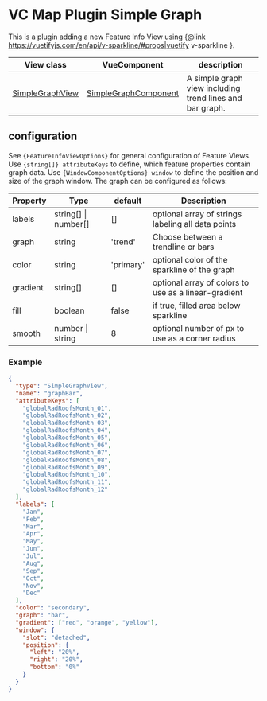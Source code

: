 # VC Map Plugin Simple Graph

This is a plugin adding a new Feature Info View using {@link https://vuetifyjs.com/en/api/v-sparkline/#props|vuetify v-sparkline }.

| View class                                | VueComponent                                         | description                                              |
| ----------------------------------------- | ---------------------------------------------------- | -------------------------------------------------------- |
| [SimpleGraphView](src/simpleGraphView.js) | [SimpleGraphComponent](src/SimpleGraphComponent.vue) | A simple graph view including trend lines and bar graph. |

## configuration

See `{FeatureInfoViewOptions}` for general configuration of Feature Views.
Use `{string[]} attributeKeys` to define, which feature properties contain graph data.
Use `{WindowComponentOptions} window` to define the position and size of the graph window.
The graph can be configured as follows:

| Property | Type                     | default   | Description                                          |
| -------- | ------------------------ | --------- | ---------------------------------------------------- |
| labels   | string[] &#124; number[] | []        | optional array of strings labeling all data points   |
| graph    | string                   | 'trend'   | Choose between a trendline or bars                   |
| color    | string                   | 'primary' | optional color of the sparkline of the graph         |
| gradient | string[]                 | []        | optional array of colors to use as a linear-gradient |
| fill     | boolean                  | false     | if true, filled area below sparkline                 |
| smooth   | number &#124; string     | 8         | optional number of px to use as a corner radius      |

### Example

```json
{
  "type": "SimpleGraphView",
  "name": "graphBar",
  "attributeKeys": [
    "globalRadRoofsMonth_01",
    "globalRadRoofsMonth_02",
    "globalRadRoofsMonth_03",
    "globalRadRoofsMonth_04",
    "globalRadRoofsMonth_05",
    "globalRadRoofsMonth_06",
    "globalRadRoofsMonth_07",
    "globalRadRoofsMonth_08",
    "globalRadRoofsMonth_09",
    "globalRadRoofsMonth_10",
    "globalRadRoofsMonth_11",
    "globalRadRoofsMonth_12"
  ],
  "labels": [
    "Jan",
    "Feb",
    "Mar",
    "Apr",
    "May",
    "Jun",
    "Jul",
    "Aug",
    "Sep",
    "Oct",
    "Nov",
    "Dec"
  ],
  "color": "secondary",
  "graph": "bar",
  "gradient": ["red", "orange", "yellow"],
  "window": {
    "slot": "detached",
    "position": {
      "left": "20%",
      "right": "20%",
      "bottom": "0%"
    }
  }
}
```
